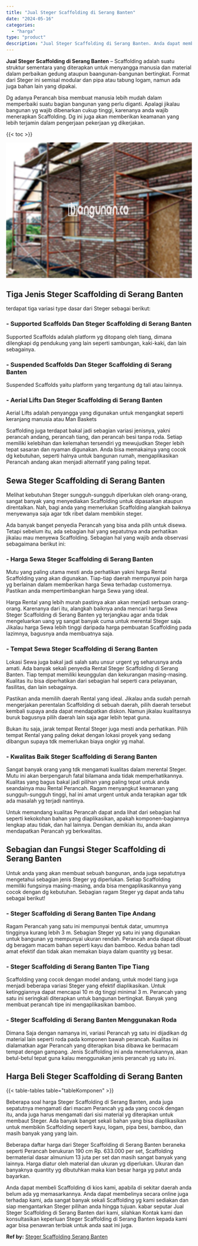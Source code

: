 ```yaml
---
title: "Jual Steger Scaffolding di Serang Banten"
date: "2024-05-16"
categories: 
  - "harga"
type: "product"
description: "Jual Steger Scaffolding di Serang Banten. Anda dapat membeli Scaffolding di kios kami, apabila di sekitar daerah anda belum ada yg memasarkannya. Anda dapat..."
---
```


**Jual Steger Scaffolding di Serang Banten** – Scaffolding adalah suatu struktur sementara yang diterapkan untuk menyangga manusia dan material dalam perbaikan gedung ataupun baangunan-bangunan bertingkat. Format dari Steger ini semisal modular dan pipa atau tabung logam, namun ada juga bahan lain yang dipakai.

Dg adanya Perancah bisa membuat manusia lebih mudah dalam memperbaiki suatu bagian bangunan yang perlu diganti. Apalagi jikalau bangunan yg wajib dibenarkan cukup tinggi, karenanya anda wajib menerapkan Scaffolding. Dg ini juga akan memberikan keamanan yang lebih terjamin dalam pengerjaan pekerjaan yg dikerjakan.

{{< toc >}}

![Jual Steger Scaffolding di Serang Banten](/images/sewa-scaffolding-steger-20.png)

## Tiga Jenis Steger Scaffolding di Serang Banten

terdapat tiga variasi type dasar dari Steger sebagai berikut:

### \- Supported Scaffolds Dan Steger Scaffolding di Serang Banten

Supported Scaffolds adalah platform yg ditopang oleh tiang, dimana dilengkapi dg pendukung yang lain seperti sambungan, kaki-kaki, dan lain sebagainya.

### \- Suspended Scaffolds Dan Steger Scaffolding di Serang Banten

Suspended Scaffolds yaitu platform yang tergantung dg tali atau lainnya.

### \- Aerial Lifts Dan Steger Scaffolding di Serang Banten

Aerial Lifts adalah penyangga yang digunakan untuk mengangkat seperti keranjang manusia atau Man Baskets

Scaffolding juga terdapat bakal jadi sebagian variasi jenisnya, yakni perancah andang, perancah tiang, dan perancah besi tanpa roda. Setiap memiliki kelebihan dan kelemahan tersendiri yg mewujudkan Steger lebih tepat sasaran dan nyaman digunakan. Anda bisa memakainya yang cocok dg kebutuhan, seperti halnya untuk bangunan rumah, mengaplikasikan Perancah andang akan menjadi alternatif yang paling tepat.

## Sewa Steger Scaffolding di Serang Banten

Melihat kebutuhan Steger sungguh-sungguh diperlukan oleh orang-orang, sangat banyak yang menyediakan Scaffolding untuk dipasarkan ataupun direntalkan. Nah, bagi anda yang memerlukan Scaffolding alangkah baiknya menyewanya saja agar tdk ribet dalam membikin steger.

Ada banyak banget penyedia Perancah yang bisa anda pilih untuk disewa. Tetapi sebelum itu, ada sebagian hal yang sepatutnya anda perhatikan jikalau mau menyewa Scaffolding. Sebagian hal yang wajib anda observasi sebagaimana berikut ini:

### \- Harga Sewa Steger Scaffolding di Serang Banten

Mutu yang paling utama mesti anda perhatikan yakni harga Rental Scaffolding yang akan digunakan. Tiap-tiap daerah mempunyai poin harga yg berlainan dalam memberikan harga Sewa terhadap customernya. Pastikan anda mempertimbangkan harga Sewa yang ideal.

Harga Rental yang lebih murah pastinya akan akan menjadi serbuan orang-orang. Karenanya dari itu, alangkah baiknya anda mencari harga Sewa Steger Scaffolding di Serang Banten yg terjangkau agar anda tidak mengeluarkan uang yg sangat banyak cuma untuk merental Steger saja. Jikalau harga Sewa lebih tinggi daripada harga pembuatan Scaffolding pada lazimnya, bagusnya anda membuatnya saja.

### \- Tempat Sewa Steger Scaffolding di Serang Banten

Lokasi Sewa juga bakal jadi salah satu unsur urgent yg seharusnya anda amati. Ada banyak sekali penyedia Rental Steger Scaffolding di Serang Banten. Tiap tempat memiliki keunggulan dan kekurangan masing-masing. Kualitas itu bisa diperhatikan dari sebagian hal seperti cara pelayanan, fasilitas, dan lain sebagainya.

Pastikan anda memilih daerah Rental yang ideal. Jikalau anda sudah pernah mengerjakan perentalan Scaffolding di sebuah daerah, pilih daerah tersebut kembali supaya anda dapat mendapatkan diskon. Namun jikalau kualitasnya buruk bagusnya pilih daerah lain saja agar lebih tepat guna.

Bukan itu saja, jarak tempat Rental Steger juga mesti anda perhatikan. Pilih tempat Rental yang paling dekat dengan lokasi proyek yang sedang dibangun supaya tdk memerlukan biaya ongkir yg mahal.

### \- Kwalitas Baik Steger Scaffolding di Serang Banten

Sangat banyak orang yang tdk mengamati kualitas dalam merental Steger. Mutu ini akan berpengaruh fatal bilamana anda tidak memperhatikannya. Kualitas yang bagus bakal jadi pilihan yang paling tepat untuk anda seandainya mau Rental Perancah. Ragam menyangkut keamanan yang sungguh-sungguh tinggi, hal ini amat urgent untuk anda terapkan agar tdk ada masalah yg terjadi nantinya.

Untuk memandang kualitas Perancah dapat anda lihat dari sebagian hal seperti kekokohan bahan yang diaplikasikan, apakah komponen-bagiannya lengkap atau tidak, dan hal lainnya. Dengan demikian itu, anda akan mendapatkan Perancah yg berkwalitas.

## Sebagian dan Fungsi Steger Scaffolding di Serang Banten

Untuk anda yang akan membuat sebuah bangunan, anda juga sepatutnya mengetahui sebagian jenis Steger yg diperlukan. Setiap Scaffolding memiliki fungsinya masing-masing, anda bisa mengaplikasikannya yang cocok dengan dg kebutuhan. Sebagian ragam Steger yg dapat anda tahu sebagai berikut!

### \- Steger Scaffolding di Serang Banten Tipe Andang

Ragam Perancah yang satu ini mempunyai bentuk datar, umumnya tingginya kurang lebih 3 m. Sebagian Steger yg satu ini yang digunakan untuk bangunan yg mempunyai ukuran rendah. Perancah anda dapat dibuat dg beragam macam bahan seperti kayu dan bamboo. Kedua bahan tadi amat efektif dan tidak akan memakan biaya dalam quantity yg besar.

### \- Steger Scaffolding di Serang Banten Tipe Tiang

Scaffolding yang cocok dengan model andang, untuk model tiang juga menjadi beberapa variasi Steger yang efektif diaplikasikan. Untuk ketinggiannya dapat mencapai 10 m dg tinggi minimal 3 m. Perancah yang satu ini seringkali diterapkan untuk bangunan bertingkat. Banyak yang membuat perancah tipe ini mengaplikasikan bamboo.

### \- Steger Scaffolding di Serang Banten Menggunakan Roda

Dimana Saja dengan namanya ini, variasi Perancah yg satu ini dijadikan dg material lain seperti roda pada komponen bawah perancah. Kualitas ini dialamatkan agar Perancah yang diterapkan bisa dibawa ke bermacam tempat dengan gampang. Jenis Scaffolding ini anda memerlukannya, akan betul-betul tepat guna kalau menggunakan jenis perancah yg satu ini.

## Harga Beli Steger Scaffolding di Serang Banten

{{< table-tables table="tableKomponen" >}}

Beberapa soal harga Steger Scaffolding di Serang Banten, anda juga sepatutnya mengamati dari macam Perancah yg ada yang cocok dengan itu, anda juga harus mengamati dari sisi material yg diterapkan untuk membaut Steger. Ada banyak banget sekali bahan yang bisa diaplikasikan untuk membikin Scaffolding seperti kayu, logam, pipa besi, bamboo, dan masih banyak yang yang lain.

Beberapa daftar harga dari Steger Scaffolding di Serang Banten beraneka seperti Perancah berukuran 190 cm Rp. 633.000 per set, Scaffolding bermaterial dasar almunium 13 juta per set dan masih sangat banyak yang lainnya. Harga diatur oleh material dan ukuran yg diperlukan. Ukuran dan banyaknya quantity yg dibutuhkan maka kian besar harga yg patut anda bayarkan.

Anda dapat membeli Scaffolding di kios kami, apabila di sekitar daerah anda belum ada yg memasarkannya. Anda dapat membelinya secara online juga terhadap kami, ada sangat banyak sekali Scaffolding yg kami sediakan dan siap mengantarkan Steger pilihan anda hingga tujuan. kabar seputar Jual Steger Scaffolding di Serang Banten dari kami, silahkan Kontak kami dan konsultasikan keperluan Steger Scaffolding di Serang Banten kepada kami agar bisa penawran terbiak untuk anda saat ini juga.

**Ref by:** [Steger Scaffolding Serang Banten](https://id.wikipedia.org/wiki/Steger)
